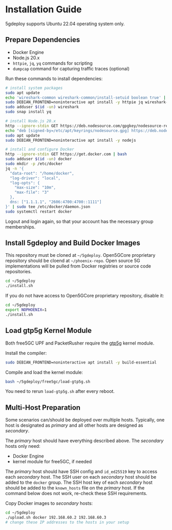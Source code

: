# Installation Guide

5gdeploy supports Ubuntu 22.04 operating system only.

## Prepare Dependencies

* Docker Engine
* Node.js 20.x
* `httpie`, `jq`, `yq` commands for scripting
* `dumpcap` command for capturing traffic traces (optional)

Run these commands to install dependencies:

```bash
# install system packages
sudo apt update
echo 'wireshark-common wireshark-common/install-setuid boolean true' | sudo debconf-set-selections
sudo DEBIAN_FRONTEND=noninteractive apt install -y httpie jq wireshark-common
sudo adduser $(id -un) wireshark
sudo snap install yq

# install Node.js 20.x
http --ignore-stdin GET https://deb.nodesource.com/gpgkey/nodesource-repo.gpg.key | sudo gpg --dearmor -o /etc/apt/keyrings/nodesource.gpg
echo "deb [signed-by=/etc/apt/keyrings/nodesource.gpg] https://deb.nodesource.com/node_20.x nodistro main" | sudo tee /etc/apt/sources.list.d/nodesource.list
sudo apt update
sudo DEBIAN_FRONTEND=noninteractive apt install -y nodejs

# install and configure Docker
http --ignore-stdin GET https://get.docker.com | bash
sudo adduser $(id -un) docker
sudo mkdir -p /etc/docker
jq -n '{
  "data-root": "/home/docker",
  "log-driver": "local",
  "log-opts": {
    "max-size": "10m",
    "max-file": "3"
  },
  dns: ["1.1.1.1", "2606:4700:4700::1111"]
}' | sudo tee /etc/docker/daemon.json
sudo systemctl restart docker
```

Logout and login again, so that your account has the necessary group memberships.

## Install 5gdeploy and Build Docker Images

This repository must be cloned at `~/5gdeploy`.
Open5GCore proprietary repository should be cloend at `~/phoenix-repo`.
Open source 5G implementations will be pulled from Docker registries or source code repositories.

```bash
cd ~/5gdeploy
./install.sh
```

If you do not have access to Open5GCore proprietary repository, disable it:

```bash
cd ~/5gdeploy
export NOPHOENIX=1
./install.sh
```

## Load gtp5g Kernel Module

Both free5GC UPF and PacketRusher require the [gtp5g](https://github.com/free5gc/gtp5g) kernel module.

Install the compiler:

```bash
sudo DEBIAN_FRONTEND=noninteractive apt install -y build-essential
```

Compile and load the kernel module:

```bash
bash ~/5gdeploy/free5gc/load-gtp5g.sh
```

You need to rerun `load-gtp5g.sh` after every reboot.

## Multi-Host Preparation

Some scenarios can/should be deployed over multiple hosts.
Typically, one host is designated as *primary* and all other hosts are designed as *secondary*.

The *primary* host should have everything described above.
The *secondary* hosts only need:

* Docker Engine
* kernel module for free5GC, if needed

The *primary* host should have SSH config and `id_ed25519` key to access each *secondary* host.
The SSH user on each *secondary* host should be added to the `docker` group.
The SSH host key of each *secondary* host should be added to the `known_hosts` file on the *primary* host.
If the command below does not work, re-check these SSH requirements.

Copy Docker images to *secondary* hosts:

```bash
cd ~/5gdeploy
./upload.sh docker 192.168.60.2 192.168.60.3
# change these IP addresses to the hosts in your setup
```
